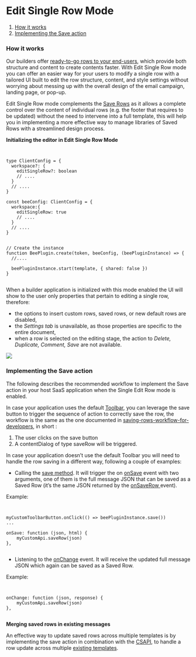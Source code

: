 # Edit Single Row Mode

1. [How it works](broken-reference)
2. [Implementing the Save action](broken-reference)

### How it works <a href="#how-it-works" id="how-it-works"></a>

Our builders offer [ready-to-go rows to your end-users](https://docs.beefree.io/custom-rows/), which provide both structure and content to create contents faster. With Edit Single Row mode you can offer an easier way for your users to modify a single row with a tailored UI built to edit the row structure, content, and style settings without worrying about messing up with the overall design of the email campaign, landing page, or pop-up.

Edit Single Row mode complements the [Save Rows](https://docs.beefree.io/save-rows/) as it allows a complete control over the content of individual rows (e.g. the footer that requires to be updated) without the need to intervene into a full template, this will help you in implementing a more effective way to manage libraries of Saved Rows with a streamlined design process.

**Initializing the editor in Edit Single Row Mode**

```


type ClientConfig = {
  workspace?: {
    editSingleRow?: boolean
    // ....
  }
  // ....
}

const beeConfig: ClientConfig = {
  workspace:{
    editSingleRow: true
    // ....
  }
  // ....
}


// Create the instance 
function BeePlugin.create(token, beeConfig, (beePluginInstance) => { 
  //.... 

  beePluginInstance.start(template, { shared: false })
}


```

When a builder application is initialized with this mode enabled the UI will show to the user only properties that pertain to editing a single row, therefore:&#x20;

* the options to insert custom rows, saved rows, or new default rows are disabled,&#x20;
* the _Settings tab_ is unavailable, as those properties are specific to the entire document,
* when a row is selected on the editing stage, the action to _Delete, Duplicate, Comment, Save_ are not available.

![](https://docs.beefree.io/wp-content/uploads/2022/03/image1.png)

### Implementing the Save action <a href="#implementing-the-save-action" id="implementing-the-save-action"></a>

The following describes the recommended workflow to implement the Save action in your host SaaS application when the Single Edit Row mode is enabled.

In case your application uses the default [Toolbar](https://docs.beefree.io/toolbar-options/), you can leverage the save button to trigger the sequence of action to correctly save the row, the workflow is the same as the one documented in [saving-rows-workflow-for-developers](https://docs.beefree.io/save-rows/#saving-rows-workflow-for-developers), in short :

1. The user clicks on the save button
2. A contentDialog of type saveRow will be triggered.

In case your application doesn’t use the default Toolbar you will need to handle the row saving in a different way, following a couple of examples:

* Calling the [save method](https://docs.beefree.io/methods-and-events/#instance-methods). It will trigger the on [onSave](https://docs.beefree.io/methods-and-events/#instance-events) event with two arguments, one of them is the full message JSON that can be saved as a Saved Row (it’s the same JSON returned by the [onSaveRow ](https://docs.beefree.io/methods-and-events/#instance-events)event).

Example:

```


myCustomToolbarButton.onClick(() => beePluginInstance.save())
...

onSave: function (json, html) {
	myCustomApi.saveRow(json)
},


```

* Listening to the [onChange](https://docs.beefree.io/tracking-message-changes/#how-it-works) event. It will receive the updated full message JSON which again can be saved as a Saved Row.

Example:

```


onChange: function (json, response) {
	myCustomApi.saveRow(json)
},


```

**Merging saved rows in existing messages**

An effective way to update saved rows across multiple templates is by implementing the save action in combination with the [CSAPI](https://docs.beefree.io/message-services-api/), to handle a row update across multiple [existing templates](https://docs.beefree.io/message-services-api/#merging-saved-rows-in-existing-messages).
